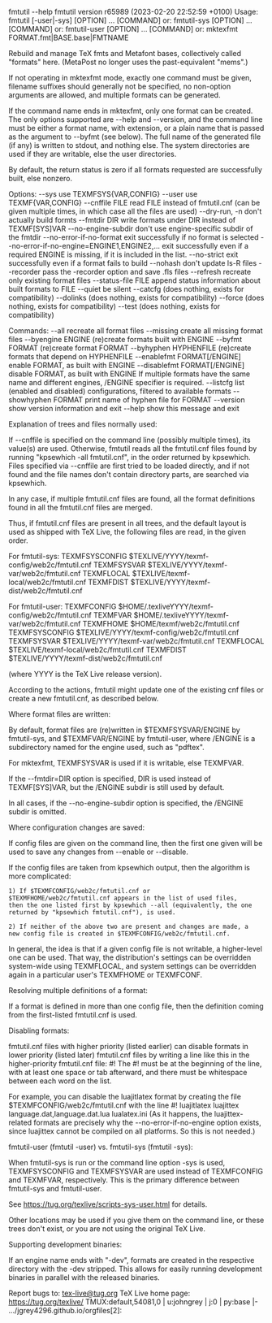 
fmtutil --help
fmtutil version r65989 (2023-02-20 22:52:59 +0100)
Usage: fmtutil      [-user|-sys] [OPTION] ... [COMMAND]
   or: fmtutil-sys  [OPTION] ... [COMMAND]
   or: fmtutil-user [OPTION] ... [COMMAND]
   or: mktexfmt  FORMAT.fmt|BASE.base|FMTNAME

Rebuild and manage TeX fmts and Metafont bases, collectively called
"formats" here. (MetaPost no longer uses the past-equivalent "mems".)

If not operating in mktexfmt mode, exactly one command must be given,
filename suffixes should generally not be specified, no non-option
arguments are allowed, and multiple formats can be generated.

If the command name ends in mktexfmt, only one format can be created.
The only options supported are --help and --version, and the command
line must be either a format name, with extension, or a plain name that
is passed as the argument to --byfmt (see below).  The full name of the
generated file (if any) is written to stdout, and nothing else.  The
system directories are used if they are writable, else the user directories.

By default, the return status is zero if all formats requested are
successfully built, else nonzero.

Options:
  --sys                   use TEXMFSYS{VAR,CONFIG}
  --user                  use TEXMF{VAR,CONFIG}
  --cnffile FILE          read FILE instead of fmtutil.cnf
                           (can be given multiple times, in which case
                           all the files are used)
  --dry-run, -n           don't actually build formts
  --fmtdir DIR            write formats under DIR instead of TEXMF[SYS]VAR
  --no-engine-subdir      don't use engine-specific subdir of the fmtdir
  --no-error-if-no-format  exit successfully if no format is selected
  --no-error-if-no-engine=ENGINE1,ENGINE2,...
                          exit successfully even if a required ENGINE
                           is missing, if it is included in the list.
  --no-strict             exit successfully even if a format fails to build
  --nohash                don't update ls-R files
  --recorder              pass the -recorder option and save .fls files
  --refresh               recreate only existing format files
  --status-file FILE      append status information about built formats to FILE
  --quiet                 be silent
  --catcfg                (does nothing, exists for compatibility)
  --dolinks               (does nothing, exists for compatibility)
  --force                 (does nothing, exists for compatibility)
  --test                  (does nothing, exists for compatibility)

Commands:
  --all                   recreate all format files
  --missing               create all missing format files
  --byengine ENGINE       (re)create formats built with ENGINE
  --byfmt FORMAT          (re)create format FORMAT
  --byhyphen HYPHENFILE   (re)create formats that depend on HYPHENFILE
  --enablefmt  FORMAT[/ENGINE]  enable FORMAT, as built with ENGINE
  --disablefmt FORMAT[/ENGINE]  disable FORMAT, as built with ENGINE
                          If multiple formats have the same name and
                           different engines, /ENGINE specifier is required.
  --listcfg               list (enabled and disabled) configurations,
                           filtered to available formats
  --showhyphen FORMAT     print name of hyphen file for FORMAT
  --version               show version information and exit
  --help                  show this message and exit

Explanation of trees and files normally used:

  If --cnffile is specified on the command line (possibly multiple
  times), its value(s) are used.  Otherwise, fmtutil reads all the
  fmtutil.cnf files found by running "kpsewhich -all fmtutil.cnf", in the
  order returned by kpsewhich.  Files specified via --cnffile are
  first tried to be loaded directly, and if not found and the file names
  don't contain directory parts, are searched via kpsewhich.

  In any case, if multiple fmtutil.cnf files are found, all the format
  definitions found in all the fmtutil.cnf files are merged.

  Thus, if fmtutil.cnf files are present in all trees, and the default
  layout is used as shipped with TeX Live, the following files are
  read, in the given order.

  For fmtutil-sys:
  TEXMFSYSCONFIG $TEXLIVE/YYYY/texmf-config/web2c/fmtutil.cnf
  TEXMFSYSVAR    $TEXLIVE/YYYY/texmf-var/web2c/fmtutil.cnf
  TEXMFLOCAL     $TEXLIVE/texmf-local/web2c/fmtutil.cnf
  TEXMFDIST      $TEXLIVE/YYYY/texmf-dist/web2c/fmtutil.cnf

  For fmtutil-user:
  TEXMFCONFIG    $HOME/.texliveYYYY/texmf-config/web2c/fmtutil.cnf
  TEXMFVAR       $HOME/.texliveYYYY/texmf-var/web2c/fmtutil.cnf
  TEXMFHOME      $HOME/texmf/web2c/fmtutil.cnf
  TEXMFSYSCONFIG $TEXLIVE/YYYY/texmf-config/web2c/fmtutil.cnf
  TEXMFSYSVAR    $TEXLIVE/YYYY/texmf-var/web2c/fmtutil.cnf
  TEXMFLOCAL     $TEXLIVE/texmf-local/web2c/fmtutil.cnf
  TEXMFDIST      $TEXLIVE/YYYY/texmf-dist/web2c/fmtutil.cnf

  (where YYYY is the TeX Live release version).

  According to the actions, fmtutil might update one of the existing cnf
  files or create a new fmtutil.cnf, as described below.

Where format files are written:

  By default, format files are (re)written in $TEXMFSYSVAR/ENGINE by
  fmtutil-sys, and $TEXMFVAR/ENGINE by fmtutil-user, where /ENGINE is
  a subdirectory named for the engine used, such as "pdftex".

  For mktexfmt, TEXMFSYSVAR is used if it is writable, else TEXMFVAR.

  If the --fmtdir=DIR option is specified, DIR is used instead of
  TEXMF[SYS]VAR, but the /ENGINE subdir is still used by default.

  In all cases, if the --no-engine-subdir option is specified, the
  /ENGINE subdir is omitted.

Where configuration changes are saved:

  If config files are given on the command line, then the first one
  given will be used to save any changes from --enable or --disable.

  If the config files are taken from kpsewhich output, then the
  algorithm is more complicated:

    1) If $TEXMFCONFIG/web2c/fmtutil.cnf or
    $TEXMFHOME/web2c/fmtutil.cnf appears in the list of used files,
    then the one listed first by kpsewhich --all (equivalently, the one
    returned by "kpsewhich fmtutil.cnf"), is used.

    2) If neither of the above two are present and changes are made, a
    new config file is created in $TEXMFCONFIG/web2c/fmtutil.cnf.

  In general, the idea is that if a given config file is not writable, a
  higher-level one can be used.  That way, the distribution's settings
  can be overridden system-wide using TEXMFLOCAL, and system settings
  can be overridden again in a particular user's TEXMFHOME or TEXMFCONF.

Resolving multiple definitions of a format:

  If a format is defined in more than one config file, then the definition
  coming from the first-listed fmtutil.cnf is used.

Disabling formats:

  fmtutil.cnf files with higher priority (listed earlier) can disable
  formats in lower priority (listed later) fmtutil.cnf files by
  writing a line like this in the higher-priority fmtutil.cnf file:
    #! <fmtname> <enginename> <hyphen> <args>
  The #! must be at the beginning of the line, with at least one space
  or tab afterward, and there must be whitespace between each word on
  the list.

  For example, you can disable the luajitlatex format by creating
  the file $TEXMFCONFIG/web2c/fmtutil.cnf with the line
    #! luajitlatex luajittex language.dat,language.dat.lua lualatex.ini
  (As it happens, the luajittex-related formats are precisely why the
  --no-error-if-no-engine option exists, since luajittex cannot be
  compiled on all platforms. So this is not needed.)

fmtutil-user (fmtutil -user) vs. fmtutil-sys (fmtutil -sys):

  When fmtutil-sys is run or the command line option -sys is used,
  TEXMFSYSCONFIG and TEXMFSYSVAR are used instead of TEXMFCONFIG and
  TEXMFVAR, respectively. This is the primary difference between
  fmtutil-sys and fmtutil-user.

  See https://tug.org/texlive/scripts-sys-user.html for details.

  Other locations may be used if you give them on the command line, or
  these trees don't exist, or you are not using the original TeX Live.

Supporting development binaries:

  If an engine name ends with "-dev", formats are created in
  the respective directory with the -dev stripped.  This allows for
  easily running development binaries in parallel with the released
  binaries.

Report bugs to: tex-live@tug.org
TeX Live home page: <https://tug.org/texlive/>
  TMUX:default,54081,0 | u:johngrey | j:0 | py:base |- .../jgrey4296.github.io/orgfiles[2]:
